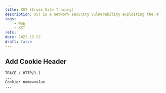 ```yaml
---
title: XST (Cross-Site Tracing)
description: XST is a network security vulnerability exploiting the HTTP TRACE method.
tags:
    - Web
    - XST
refs:
date: 2022-12-22
draft: false
---
```


## Add Cookie Header

```sh
TRACE / HTTP/1.1
...
Cookie: name=value
...
```